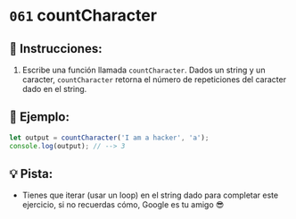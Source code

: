 # `061` countCharacter

## 📝 Instrucciones:

1. Escribe una función llamada `countCharacter`. Dados un string y un caracter, `countCharacter` retorna el número de repeticiones del caracter dado en el string.

## 📎 Ejemplo:

```Javascript
let output = countCharacter('I am a hacker', 'a');
console.log(output); // --> 3
```

## 💡 Pista:

+ Tienes que iterar (usar un loop) en el string dado para completar este ejercicio, si no recuerdas cómo, Google es tu amigo 😎
